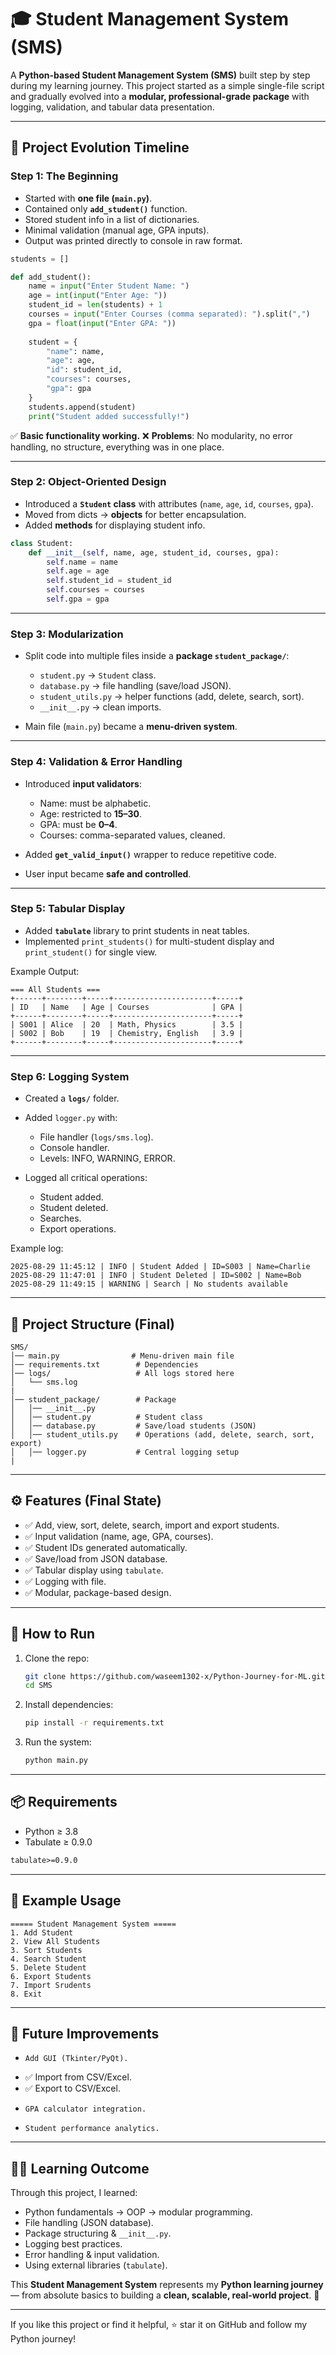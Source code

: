 # 🎓 Student Management System (SMS)

A **Python-based Student Management System (SMS)** built step by step during my learning journey.
This project started as a simple single-file script and gradually evolved into a **modular, professional-grade package** with logging, validation, and tabular data presentation.

---

## 📖 Project Evolution Timeline

### **Step 1: The Beginning**

* Started with **one file (`main.py`)**.
* Contained only **`add_student()`** function.
* Stored student info in a list of dictionaries.
* Minimal validation (manual age, GPA inputs).
* Output was printed directly to console in raw format.

```python
students = []

def add_student():
    name = input("Enter Student Name: ")
    age = int(input("Enter Age: "))
    student_id = len(students) + 1
    courses = input("Enter Courses (comma separated): ").split(",")
    gpa = float(input("Enter GPA: "))
    
    student = {
        "name": name,
        "age": age,
        "id": student_id,
        "courses": courses,
        "gpa": gpa
    }
    students.append(student)
    print("Student added successfully!")
```

✅ **Basic functionality working.**
❌ **Problems**: No modularity, no error handling, no structure, everything was in one place.

---

### **Step 2: Object-Oriented Design**

* Introduced a **`Student` class** with attributes (`name`, `age`, `id`, `courses`, `gpa`).
* Moved from dicts → **objects** for better encapsulation.
* Added **methods** for displaying student info.

```python
class Student:
    def __init__(self, name, age, student_id, courses, gpa):
        self.name = name
        self.age = age
        self.student_id = student_id
        self.courses = courses
        self.gpa = gpa
```

---

### **Step 3: Modularization**

* Split code into multiple files inside a **package `student_package/`**:

  * `student.py` → `Student` class.
  * `database.py` → file handling (save/load JSON).
  * `student_utils.py` → helper functions (add, delete, search, sort).
  * `__init__.py` → clean imports.
* Main file (`main.py`) became a **menu-driven system**.

---

### **Step 4: Validation & Error Handling**

* Introduced **input validators**:

  * Name: must be alphabetic.
  * Age: restricted to **15–30**.
  * GPA: must be **0–4**.
  * Courses: comma-separated values, cleaned.
* Added **`get_valid_input()`** wrapper to reduce repetitive code.
* User input became **safe and controlled**.

---

### **Step 5: Tabular Display**

* Added **`tabulate`** library to print students in neat tables.
* Implemented `print_students()` for multi-student display and `print_student()` for single view.

Example Output:

```
=== All Students ===
+------+--------+-----+----------------------+-----+
| ID   | Name   | Age | Courses              | GPA |
+------+--------+-----+----------------------+-----+
| S001 | Alice  | 20  | Math, Physics        | 3.5 |
| S002 | Bob    | 19  | Chemistry, English   | 3.9 |
+------+--------+-----+----------------------+-----+
```

---

### **Step 6: Logging System**

* Created a **`logs/`** folder.
* Added `logger.py` with:

  * File handler (`logs/sms.log`).
  * Console handler.
  * Levels: INFO, WARNING, ERROR.
* Logged all critical operations:

  * Student added.
  * Student deleted.
  * Searches.
  * Export operations.

Example log:

```
2025-08-29 11:45:12 | INFO | Student Added | ID=S003 | Name=Charlie
2025-08-29 11:47:01 | INFO | Student Deleted | ID=S002 | Name=Bob
2025-08-29 11:49:15 | WARNING | Search | No students available
```

---

## 📂 Project Structure (Final)

```
SMS/
│── main.py                # Menu-driven main file
│── requirements.txt        # Dependencies
│── logs/                   # All logs stored here
│   └── sms.log
|
│── student_package/        # Package
│   │── __init__.py
│   │── student.py          # Student class
│   │── database.py         # Save/load students (JSON)
│   │── student_utils.py    # Operations (add, delete, search, sort, export)
│   │── logger.py           # Central logging setup
|        
```

---

## ⚙️ Features (Final State)

* ✅ Add, view, sort, delete, search, import and export students.
* ✅ Input validation (name, age, GPA, courses).
* ✅ Student IDs generated automatically.
* ✅ Save/load from JSON database.
* ✅ Tabular display using `tabulate`.
* ✅ Logging with file.
* ✅ Modular, package-based design.

---

## 🚀 How to Run

1. Clone the repo:

   ```bash
   git clone https://github.com/waseem1302-x/Python-Journey-for-ML.git
   cd SMS
   ```

2. Install dependencies:

   ```bash
   pip install -r requirements.txt
   ```

3. Run the system:

   ```bash
   python main.py
   ```

---

## 📦 Requirements

* Python ≥ 3.8
* Tabulate ≥ 0.9.0

```txt
tabulate>=0.9.0
```

---

## 📝 Example Usage

```
===== Student Management System =====
1. Add Student
2. View All Students
3. Sort Students
4. Search Student
5. Delete Student
6. Export Students
7. Import Srudents
8. Exit
```

---

## 🔮 Future Improvements

*     Add GUI (Tkinter/PyQt).
* ✅ Import from CSV/Excel.  
* ✅ Export to CSV/Excel.
*     GPA calculator integration.
*     Student performance analytics.

---

## 🧑‍💻 Learning Outcome

Through this project, I learned:

* Python fundamentals → OOP → modular programming.
* File handling (JSON database).
* Package structuring & `__init__.py`.
* Logging best practices.
* Error handling & input validation.
* Using external libraries (`tabulate`).

This **Student Management System** represents my **Python learning journey** — from absolute basics to building a **clean, scalable, real-world project**. 🚀

---

If you like this project or find it helpful, ⭐ star it on GitHub and follow my Python journey!
